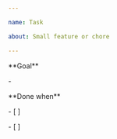 ```yaml
---

name: Task

about: Small feature or chore

---
```




\*\*Goal\*\*

\-



\*\*Done when\*\*

\- \[ ] 

\- \[ ] 



